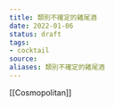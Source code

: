 ```yaml
---
title: 類別不確定的雞尾酒
date: 2022-01-06
status: draft
tags:
- cocktail
source:
aliases: 類別不確定的雞尾酒
---
```


[[Cosmopolitan]]
